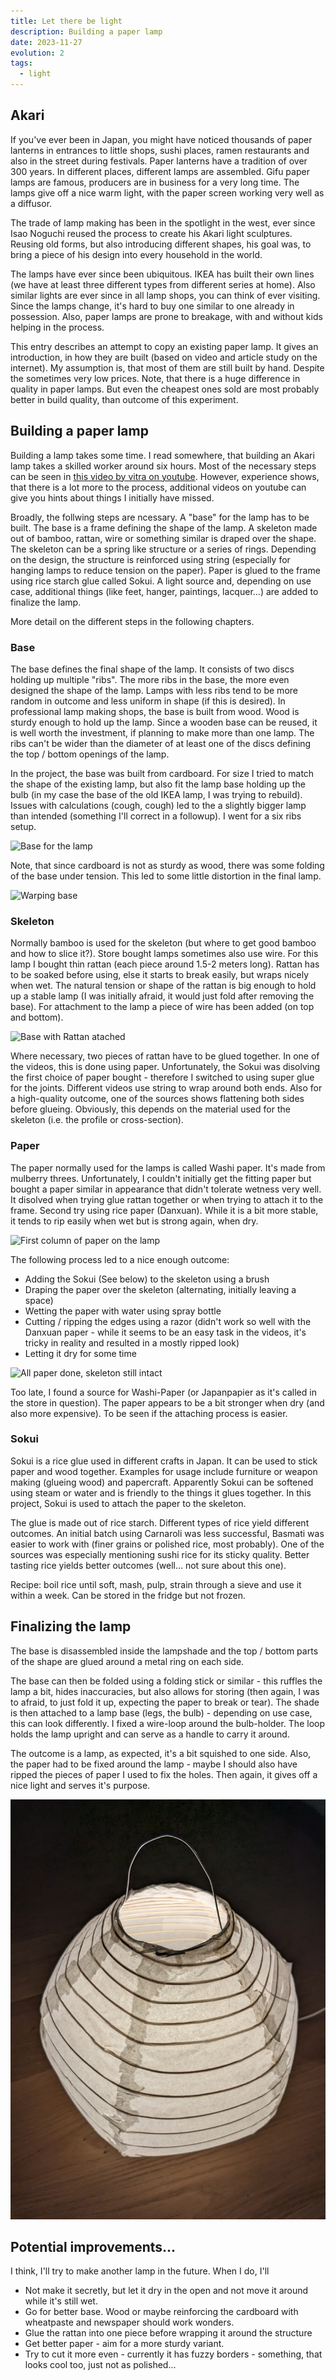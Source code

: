 ```yaml
---
title: Let there be light
description: Building a paper lamp 
date: 2023-11-27
evolution: 2
tags:
  - light
---
```


## Akari
If you've ever been in Japan, you might have noticed thousands of paper lanterns in entrances to little shops, sushi places, ramen restaurants and also in the street during festivals. Paper lanterns have a tradition of over 300 years. In different places, different lamps are assembled. Gifu paper lamps are famous, producers are in business for a very long time. The lamps give off a nice warm light, with the paper screen working very well as a diffusor. 

The trade of lamp making has been in the spotlight in the west, ever since Isao Noguchi reused the process to create his Akari light sculptures. Reusing old forms, but also introducing different shapes, his goal was, to bring a piece of his design into every household in the world. 

The lamps have ever since been ubiquitous. IKEA has built their own lines (we have at least three different types from different series at home). Also similar lights are ever since in all lamp shops, you can think of ever visiting. Since the lamps change, it's hard to buy one similar to one already in possession. Also, paper lamps are prone to breakage, with and without kids helping in the process. 

This entry describes an attempt to copy an existing paper lamp. It gives an introduction, in how they are built (based on video and article study on the internet). My assumption is, that most of them are still built by hand. Despite the sometimes very low prices. Note, that there is a huge difference in quality in paper lamps. But even the cheapest ones sold are most probably better in build quality, than outcome of this experiment. 

## Building a paper lamp
Building a lamp takes some time. I read somewhere, that building an Akari lamp takes a skilled worker around six hours. Most of the necessary steps can be seen in [this video by vitra on youtube](https://www.youtube.com/watch?v=hQ8SbDJ7Cck). However, experience shows, that there is a lot more to the process, additional videos on youtube can give you hints about things I initially have missed. 

Broadly, the follwing steps are ncessary. A "base" for the lamp has to be built. The base is a frame defining the shape of the lamp. A skeleton made out of bamboo, rattan, wire or something similar is draped over the shape. The skeleton can be a spring like structure or a series of rings. Depending on the design, the structure is reinforced using string (especially for hanging lamps to reduce tension on the paper). Paper is glued to the frame using rice starch glue called Sokui. A light source and, depending on use case, additional things (like feet, hanger, paintings, lacquer...) are added to finalize the lamp. 

More detail on the different steps in the following chapters.

### Base
The base defines the final shape of the lamp. It consists of two discs holding up multiple "ribs". The more ribs in the base, the more even designed the shape of the lamp. Lamps with less ribs tend to be more random in outcome and less uniform in shape (if this is desired). In professional lamp making shops, the base is built from wood. Wood is sturdy enough to hold up the lamp. Since a wooden base can be reused, it is well worth the investment, if planning to make more than one lamp. The ribs can't be wider than the diameter of at least one of the discs defining the top / bottom openings of the lamp. 

In the project, the base was built from cardboard. For size I tried to match the shape of the existing lamp, but also fit the lamp base holding up the bulb (in my case the base of the old IKEA lamp, I was trying to rebuild). Issues with calculations (cough, cough) led to the a slightly bigger lamp than intended (something I'll correct in a followup). I went for a six ribs setup.

![Base for the lamp](./../1_Base.png "cardboard spines attached to a bottom and top disc")

Note, that since cardboard is not as sturdy as wood, there was some folding of the base under tension. This led to some little distortion in the final lamp. 

![Warping base](./../3_Base_is_warping.png "detail showing cardboard spines warped under pressure")

### Skeleton
Normally bamboo is used for the skeleton (but where to get good bamboo and how to slice it?). Store bought lamps sometimes also use wire. For this lamp I bought thin rattan (each piece around 1.5-2 meters long). Rattan has to be soaked before using, else it starts to break easily, but wraps nicely when wet. The natural tension or shape of the rattan is big enough to hold up a stable lamp (I was initially afraid, it would just fold after removing the base). For attachment to the lamp a piece of wire has been added (on top and bottom). 

![Base with Rattan atached](./../2_Base_with_Skeleton.png "the base of the lamp with a rattan skeleton wraped around")

Where necessary, two pieces of rattan have to be glued together. In one of the videos, this is done using paper. Unfortunately, the Sokui was disolving the first choice of paper bought - therefore I switched to using super glue for the joints. Different videos use string to wrap around both ends. Also for a high-quality outcome, one of the sources shows flattening both sides before glueing. Obviously, this depends on the material used for the skeleton (i.e. the profile or cross-section).

### Paper
The paper normally used for the lamps is called Washi paper. It's made from mulberry threes. Unfortunately, I couldn't initially get the fitting paper but bought a paper similar in appearance that didn't tolerate wetness very well. It disolved when trying glue rattan together or when trying to attach it to the frame.
Second try using rice paper (Danxuan). While it is a bit more stable, it tends to rip easily when wet but is strong again, when dry. 

![First column of paper on the lamp](./../4_First_Piece_of-Paper.png "paper is draped over the skeleton")

The following process led to a nice enough outcome: 
- Adding the Sokui (See below) to the skeleton using a brush
- Draping the paper over the skeleton (alternating, initially leaving a space)
- Wetting the paper with water using spray bottle
- Cutting / ripping the edges using a razor (didn't work so well with the Danxuan paper - while it seems to be an easy task in the videos, it's tricky in reality and resulted in a mostly ripped look)
- Letting it dry for some time

![All paper done, skeleton still intact](./../6_All_Paper_Done.png "all columns of paper are attached and sealed")

Too late, I found a source for Washi-Paper (or Japanpapier as it's called in the store in question). The paper appears to be a bit stronger when dry (and also more expensive). To be seen if the attaching process is easier.

### Sokui
Sokui is a rice glue used in different crafts in Japan. It can be used to stick paper and wood together. Examples for usage include furniture or weapon making (glueing wood) and papercraft. Apparently Sokui can be softened using steam or water and is friendly to the things it glues together. In this project, Sokui is used to attach the paper to the skeleton.
 
The glue is made out of rice starch. Different types of rice yield different outcomes. An initial batch using Carnaroli was less successful, Basmati was easier to work with (finer grains or polished rice, most probably). One of the sources was especially mentioning sushi rice for its sticky quality. Better tasting rice yields better outcomes (well... not sure about this one).

Recipe: boil rice until soft, mash, pulp, strain through a sieve and use it within a week. Can be stored in the fridge but not frozen. 

## Finalizing the lamp
The base is disassembled inside the lampshade and the top / bottom parts of the shape are glued around a metal ring on each side. 

The base can then be folded using a folding stick or similar - this ruffles the lamp a bit, hides inaccuracies, but also allows for storing (then again, I was to afraid, to just fold it up, expecting the paper to break or tear). The shade is then attached to a lamp base (legs, the bulb) - depending on use case, this can look differently. I fixed a wire-loop around the bulb-holder. The loop holds the lamp upright and can serve as a handle to carry it around.   

The outcome is a lamp, as expected, it's a bit squished to one side. Also, the paper had to be fixed around the lamp - maybe I should also have ripped the pieces of paper I used to fix the holes. Then again, it gives off a nice light and serves it's purpose.

![Final lamp assembled](9_It_s_a_lamp.png "A lamp giving off light in a dark room")


## Potential improvements...
I think, I'll try to make another lamp in the future. When I do, I'll
- Not make it secretly, but let it dry in the open and not move it around while it's still wet. 
- Go for better base. Wood or maybe reinforcing the cardboard with wheatpaste and newspaper should work wonders.
- Glue the rattan into one piece before wrapping it around the structure
- Get better paper - aim for a more sturdy variant. 
- Try to cut it more even - currently it has fuzzy borders - something, that looks cool too, just not as polished...
 